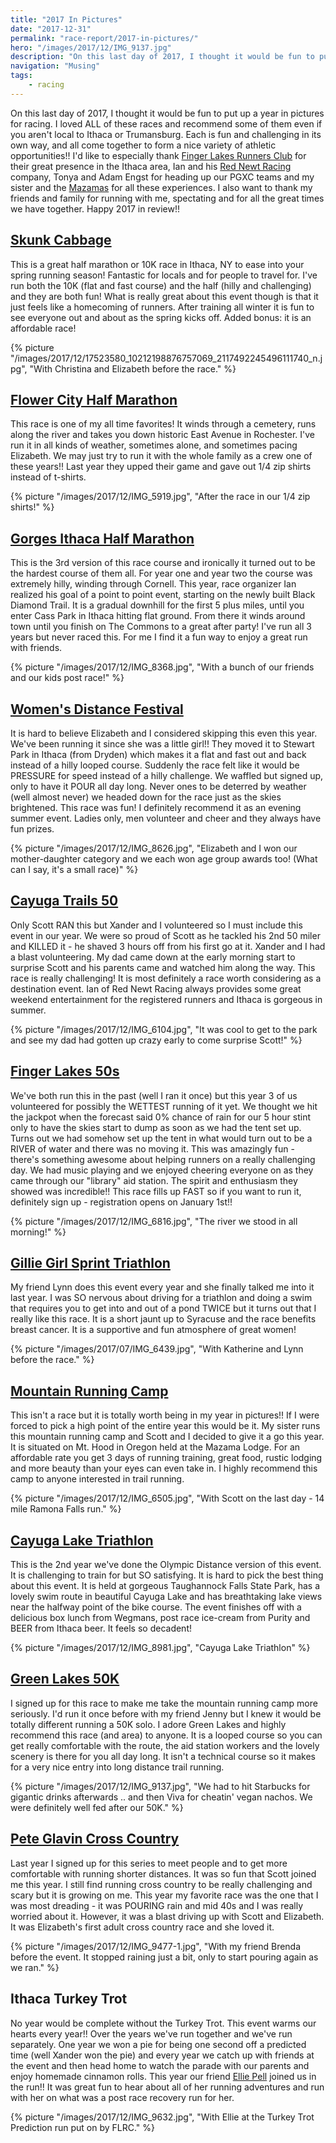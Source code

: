 ```yaml
---
title: "2017 In Pictures"
date: "2017-12-31"
permalink: "race-report/2017-in-pictures/"
hero: "/images/2017/12/IMG_9137.jpg"
description: "On this last day of 2017, I thought it would be fun to put up a year in pictures for racing. I loved ALL of these races and recommend some of them even if you aren't local to Ithaca or Trumansburg."
navigation: "Musing"
tags: 
    - racing
---
```


On this last day of 2017, I thought it would be fun to put up a year in pictures for racing. I loved ALL of these races and recommend some of them even if you aren't local to Ithaca or Trumansburg. Each is fun and challenging in its own way, and all come together to form a nice variety of athletic opportunities!! I'd like to especially thank [Finger Lakes Runners Club](http://fingerlakesrunners.org/) for their great presence in the Ithaca area, Ian and his [Red Newt Racing](http://rednewtracing.com/) company, Tonya and Adam Engst for heading up our PGXC teams and my sister and the [Mazamas](https://mazamas.org/) for all these experiences. I also want to thank my friends and family for running with me, spectating and for all the great times we have together. Happy 2017 in review!!

## [Skunk Cabbage](/race-report/skunk-cabbage-half-marathon-2017/)

This is a great half marathon or 10K race in Ithaca, NY to ease into your spring running season! Fantastic for locals and for people to travel for. I've run both the 10K (flat and fast course) and the half (hilly and challenging) and they are both fun! What is really great about this event though is that it just feels like a homecoming of runners. After training all winter it is fun to see everyone out and about as the spring kicks off. Added bonus: it is an affordable race!

{% picture "/images/2017/12/17523580_10212198876757069_2117492245496111740_n.jpg", "With Christina and Elizabeth before the race." %}

## [Flower City Half Marathon](/race-report/flower-city-half-2017/)

This race is one of my all time favorites! It winds through a cemetery, runs along the river and takes you down historic East Avenue in Rochester. I've run it in all kinds of weather, sometimes alone, and sometimes pacing Elizabeth. We may just try to run it with the whole family as a crew one of these years!! Last year they upped their game and gave out 1/4 zip shirts instead of t-shirts.

{% picture "/images/2017/12/IMG_5919.jpg", "After the race in our 1/4 zip shirts!" %}

## [Gorges Ithaca Half Marathon](/race-report/gorges-ithaca-half-marathon-3/)

This is the 3rd version of this race course and ironically it turned out to be the hardest course of them all. For year one and year two the course was extremely hilly, winding through Cornell. This year, race organizer Ian realized his goal of a point to point event, starting on the newly built Black Diamond Trail. It is a gradual downhill for the first 5 plus miles, until you enter Cass Park in Ithaca hitting flat ground. From there it winds around town until you finish on The Commons to a great after party! I've run all 3 years but never raced this. For me I find it a fun way to enjoy a great run with friends.

{% picture "/images/2017/12/IMG_8368.jpg", "With a bunch of our friends and our kids post race!" %}

## [Women's Distance Festival](/run/womens-distance-festival-2017/)

It is hard to believe Elizabeth and I considered skipping this even this year. We've been running it since she was a little girl!! They moved it to Stewart Park in Ithaca (from Dryden) which makes it a flat and fast out and back instead of a hilly looped course. Suddenly the race felt like it would be PRESSURE for speed instead of a hilly challenge. We waffled but signed up, only to have it POUR all day long. Never ones to be deterred by weather (well almost never) we headed down for the race just as the skies brightened. This race was fun! I definitely recommend it as an evening summer event. Ladies only, men volunteer and cheer and they always have fun prizes.

{% picture "/images/2017/12/IMG_8626.jpg", "Elizabeth and I won our mother-daughter category and we each won age group awards too! (What can I say, it's a small race)" %}

## [Cayuga Trails 50](https://scottpdawson.com/cayuga-trails-50-2017/)

Only Scott RAN this but Xander and I volunteered so I must include this event in our year. We were so proud of Scott as he tackled his 2nd 50 miler and KILLED it - he shaved 3 hours off from his first go at it. Xander and I had a blast volunteering. My dad came down at the early morning start to surprise Scott and his parents came and watched him along the way. This race is really challenging! It is most definitely a race worth considering as a destination event. Ian of Red Newt Racing always provides some great weekend entertainment for the registered runners and Ithaca is gorgeous in summer.

{% picture "/images/2017/12/IMG_6104.jpg", "It was cool to get to the park and see my dad had gotten up crazy early to come surprise Scott!" %}

## [Finger Lakes 50s](http://fingerlakesrunners.org/races/finger-lakes-50s/)

We've both run this in the past (well I ran it once) but this year 3 of us volunteered for possibly the WETTEST running of it yet. We thought we hit the jackpot when the forecast said 0% chance of rain for our 5 hour stint only to have the skies start to dump as soon as we had the tent set up. Turns out we had somehow set up the tent in what would turn out to be a RIVER of water and there was no moving it. This was amazingly fun - there's something awesome about helping runners on a really challenging day. We had music playing and we enjoyed cheering everyone on as they came through our "library" aid station. The spirit and enthusiasm they showed was incredible!! This race fills up FAST so if you want to run it, definitely sign up - registration opens on January 1st!!

{% picture "/images/2017/12/IMG_6816.jpg", "The river we stood in all morning!" %}

## [Gillie Girl Sprint Triathlon](/triathlon/gillie-girl-sprint-triathlon-2017/)

My friend Lynn does this event every year and she finally talked me into it last year. I was SO nervous about driving for a triathlon and doing a swim that requires you to get into and out of a pond TWICE but it turns out that I really like this race. It is a short jaunt up to Syracuse and the race benefits breast cancer. It is a supportive and fun atmosphere of great women!

{% picture "/images/2017/07/IMG_6439.jpg", "With Katherine and Lynn before the race." %}

## [Mountain Running Camp](/trail/mazama-mountain-running-camp/)

This isn't a race but it is totally worth being in my year in pictures!! If I were forced to pick a high point of the entire year this would be it. My sister runs this mountain running camp and Scott and I decided to give it a go this year. It is situated on Mt. Hood in Oregon held at the Mazama Lodge. For an affordable rate you get 3 days of running training, great food, rustic lodging and more beauty than your eyes can even take in. I highly recommend this camp to anyone interested in trail running.

{% picture "/images/2017/12/IMG_6505.jpg", "With Scott on the last day - 14 mile Ramona Falls run." %}

## [Cayuga Lake Triathlon](/triathlon/cayuga-lake-triathlon-2017/)

This is the 2nd year we've done the Olympic Distance version of this event. It is challenging to train for but SO satisfying. It is hard to pick the best thing about this event. It is held at gorgeous Taughannock Falls State Park, has a lovely swim route in beautiful Cayuga Lake and has breathtaking lake views near the halfway point of the bike course. The event finishes off with a delicious box lunch from Wegmans, post race ice-cream from Purity and BEER from Ithaca beer. It feels so decadent!

{% picture "/images/2017/12/IMG_8981.jpg", "Cayuga Lake Triathlon" %}

## [Green Lakes 50K](/race-report/green-lakes-50k-2/)

I signed up for this race to make me take the mountain running camp more seriously. I'd run it once before with my friend Jenny but I knew it would be totally different running a 50K solo. I adore Green Lakes and highly recommend this race (and area) to anyone. It is a looped course so you can get really comfortable with the route, the aid station workers and the lovely scenery is there for you all day long. It isn't a technical course so it makes for a very nice entry into long distance trail running.

{% picture "/images/2017/12/IMG_9137.jpg", "We had to hit Starbucks for gigantic drinks afterwards .. and then Viva for cheatin' vegan nachos. We were definitely well fed after our 50K." %}

## [Pete Glavin Cross Country](/race-report/pgxc-2017/)

Last year I signed up for this series to meet people and to get more comfortable with running shorter distances. It was so fun that Scott joined me this year. I still find running cross country to be really challenging and scary but it is growing on me. This year my favorite race was the one that I was most dreading - it was POURING rain and mid 40s and I was really worried about it. However, it was a blast driving up with Scott and Elizabeth. It was Elizabeth's first adult cross country race and she loved it.

{% picture "/images/2017/12/IMG_9477-1.jpg", "With my friend Brenda before the event. It stopped raining just a bit, only to start pouring again as we ran." %}

## Ithaca Turkey Trot

No year would be complete without the Turkey Trot. This event warms our hearts every year!! Over the years we've run together and we've run separately. One year we won a pie for being one second off a predicted time (well Xander won the pie) and every year we catch up with friends at the event and then head home to watch the parade with our parents and enjoy homemade cinnamon rolls. This year our friend [Ellie Pell](http://eatrunpavement.com/home/) joined us in the run!! It was great fun to hear about all of her running adventures and run with her on what was a post race recovery run for her.

{% picture "/images/2017/12/IMG_9632.jpg", "With Ellie at the Turkey Trot Prediction run put on by FLRC." %}